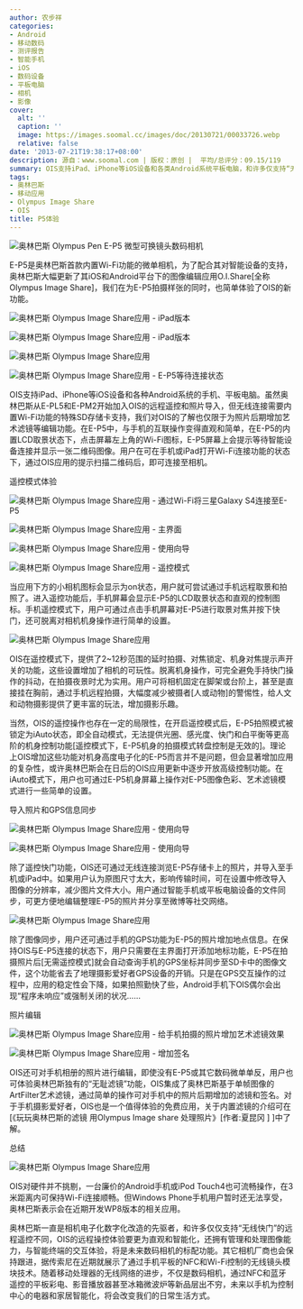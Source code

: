 ```yaml
---
author: 农步祥
categories:
- Android
- 移动数码
- 测评报告
- 智能手机
- iOS
- 数码设备
- 平板电脑
- 相机
- 影像
cover:
  alt: ''
  caption: ''
  image: https://images.soomal.cc/images/doc/20130721/00033726.webp
  relative: false
date: '2013-07-21T19:38:17+08:00'
description: 源自：www.soomal.com | 版权：原创 |  平均/总评分：09.15/119
summary: OIS支持iPad、iPhone等iOS设备和各类Android系统平板电脑，和许多仅支持“无线快门”的远程遥控不同，OIS的远程操控体验要更为直观和智能化，还拥有管理和处理图像能力，与智能终端的交互体验，将是未来数码相机的标配功能。
tags:
- 奥林巴斯
- 移动应用
- Olympus Image Share
- OIS
title: P5体验
---
```


![奥林巴斯 Olympus Pen E-P5 微型可换镜头数码相机](https://images.soomal.cc/images/doc/20130703/00032942.webp)



E-P5是奥林巴斯首款内置Wi-Fi功能的微单相机，为了配合其对智能设备的支持，奥林巴斯大幅更新了其iOS和Android平台下的图像编辑应用O.I.Share[全称Olympus Image Share]，我们在为E-P5拍摄样张的同时，也简单体验了OIS的新功能。



![奥林巴斯 Olympus Image Share应用 - iPad版本](https://images.soomal.cc/images/doc/20130721/00033724_01.webp)



![奥林巴斯 Olympus Image Share应用 - iPad版本](https://images.soomal.cc/images/doc/20130721/00033725_01.webp)



![奥林巴斯 Olympus Image Share应用](https://images.soomal.cc/images/doc/20130721/00033708_01.webp)



![奥林巴斯 Olympus Image Share应用 - E-P5等待连接状态](https://images.soomal.cc/images/doc/20130721/00033722_01.webp)



OIS支持iPad、iPhone等iOS设备和各种Android系统的手机、平板电脑。虽然奥林巴斯从E-PL5和E-PM2开始加入OIS的远程遥控和照片导入，但无线连接需要内置Wi-Fi功能的特殊SD存储卡支持，我们对OIS的了解也仅限于为照片后期增加艺术滤镜等编辑功能。在E-P5中，与手机的互联操作变得直观和简单，在E-P5的内置LCD取景状态下，点击屏幕左上角的Wi-Fi图标，E-P5屏幕上会提示等待智能设备连接并显示一张二维码图像。用户在可在手机或iPad打开Wi-Fi连接功能的状态下，通过OIS应用的提示扫描二维码后，即可连接至相机。







遥控模式体验



![奥林巴斯 Olympus Image Share应用 - 通过Wi-Fi将三星Galaxy S4连接至E-P5](https://images.soomal.cc/images/doc/20130721/00033716_01.webp)



![奥林巴斯 Olympus Image Share应用 - 主界面](https://images.soomal.cc/images/doc/20130721/00033714_01.webp)



![奥林巴斯 Olympus Image Share应用 - 使用向导](https://images.soomal.cc/images/doc/20130721/00033713_01.webp)



![奥林巴斯 Olympus Image Share应用 - 遥控模式](https://images.soomal.cc/images/doc/20130721/00033719_01.webp)



当应用下方的小相机图标会显示为on状态，用户就可尝试通过手机远程取景和拍照了。进入遥控功能后，手机屏幕会显示E-P5的LCD取景状态和直观的控制图标。手机遥控模式下，用户可通过点击手机屏幕对E-P5进行取景对焦并按下快门，还可脱离对相机机身操作进行简单的设置。



![奥林巴斯 Olympus Image Share应用](https://images.soomal.cc/images/doc/20130721/00033727_01.webp)



OIS在遥控模式下，提供了2~12秒范围的延时拍摄、对焦锁定、机身对焦提示声开关的功能，这些设置增加了相机的可玩性。脱离机身操作，可完全避免手持快门操作的抖动，在拍摄夜景时尤为实用。用户可将相机固定在脚架或台阶上，甚至是直接挂在胸前，通过手机远程拍摄，大幅度减少被摄者[人或动物]的警惕性，给人文和动物摄影提供了更丰富的玩法，增加摄影乐趣。







当然，OIS的遥控操作也存在一定的局限性，在开启遥控模式后，E-P5拍照模式被锁定为iAuto状态，即全自动模式，无法提供光圈、感光度、快门和白平衡等更高阶的机身控制功能[遥控模式下，E-P5机身的拍摄模式转盘控制是无效的]。理论上OIS增加这些功能对机身高度电子化的E-P5而言并不是问题，但会显著增加应用的复杂性，或许奥林巴斯会在日后的OIS应用更新中逐步开放高级控制功能。在iAuto模式下，用户也可通过E-P5机身屏幕上操作对E-P5图像色彩、艺术滤镜模式进行一些简单的设置。







导入照片和GPS信息同步



![奥林巴斯 Olympus Image Share应用 - 使用向导](https://images.soomal.cc/images/doc/20130721/00033712_01.webp)



![奥林巴斯 Olympus Image Share应用 - 使用向导](https://images.soomal.cc/images/doc/20130721/00033711_01.webp)



除了遥控快门功能，OIS还可通过无线连接浏览E-P5存储卡上的照片，并导入至手机或iPad中。如果用户认为原图尺寸太大，影响传输时间，可在设置中修改导入图像的分辨率，减少图片文件大小。用户通过智能手机或平板电脑设备的文件同步，可更方便地编辑整理E-P5的照片并分享至微博等社交网络。



![奥林巴斯 Olympus Image Share应用](https://images.soomal.cc/images/doc/20130721/00033728_01.webp)



除了图像同步，用户还可通过手机的GPS功能为E-P5的照片增加地点信息。在保持OIS与E-P5连接的状态下，用户只需要在主界面打开添加地标功能，E-P5在拍摄照片后[无需遥控模式]就会自动查询手机的GPS坐标并同步至SD卡中的图像文件，这个功能省去了地理摄影爱好者GPS设备的开销。只是在GPS交互操作的过程中，应用的稳定性会下降，如果拍照勤快了些，Android手机下OIS偶尔会出现“程序未响应”或强制关闭的状况……







照片编辑



![奥林巴斯 Olympus Image Share应用 - 给手机拍摄的照片增加艺术滤镜效果](https://images.soomal.cc/images/doc/20130721/00033720_01.webp)



![奥林巴斯 Olympus Image Share应用 - 增加签名](https://images.soomal.cc/images/doc/20130721/00033721_01.webp)



OIS还可对手机相册的照片进行编辑，即使没有E-P5或其它数码微单单反，用户也可体验奥林巴斯独有的“无耻滤镜”功能，OIS集成了奥林巴斯基于单帧图像的ArtFilter艺术滤镜，通过简单的操作可对手机中的照片后期增加的滤镜和签名。对于手机摄影爱好者，OIS也是一个值得体验的免费应用，关于内置滤镜的介绍可在[《玩玩奥林巴斯的滤镜 用Olympus Image share 处理照片》[作者:夏昆冈 ]
]中了解。







总结



![奥林巴斯 Olympus Image Share应用](https://images.soomal.cc/images/doc/20130721/00033723.webp)



OIS对硬件并不挑剔，一台廉价的Android手机或iPod Touch4也可流畅操作，在3米距离内可保持Wi-Fi连接顺畅。但Windows Phone手机用户暂时还无法享受，奥林巴斯表示会在近期开发WP8版本的相关应用。







奥林巴斯一直是相机电子化数字化改造的先驱者，和许多仅仅支持“无线快门”的远程遥控不同，OIS的远程操控体验要更为直观和智能化，还拥有管理和处理图像能力，与智能终端的交互体验，将是未来数码相机的标配功能。其它相机厂商也会保持跟进，据传索尼在近期就展示了通过手机平板的NFC和Wi-Fi控制的无线镜头模块技术。随着移动处理器的无线网络的进步，不仅是数码相机，通过NFC和蓝牙遥控的平板彩电、影音播放器甚至冰箱微波炉等新品层出不穷，未来以手机为控制中心的电器和家居智能化，将会改变我们的日常生活方式。
